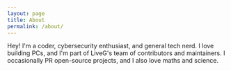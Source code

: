```yaml
---
layout: page
title: About
permalink: /about/
---
```

Hey! I'm a coder, cybersecurity enthusiast, and general tech nerd. I love building PCs, and I'm part of LiveG's team of contributors and maintainers. I occasionally PR open-source projects, and I also love maths and science.
